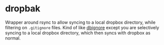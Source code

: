 # dropbak

Wrapper around rsync to allow syncing to a local dropbox directory, while filtering
on `.gitignore` files. Kind of like [dbignore](https://github.com/tkonolige/dbignore)
except you are selectively syncing to a local dropbox directory, which then syncs with
dropbox as normal.
